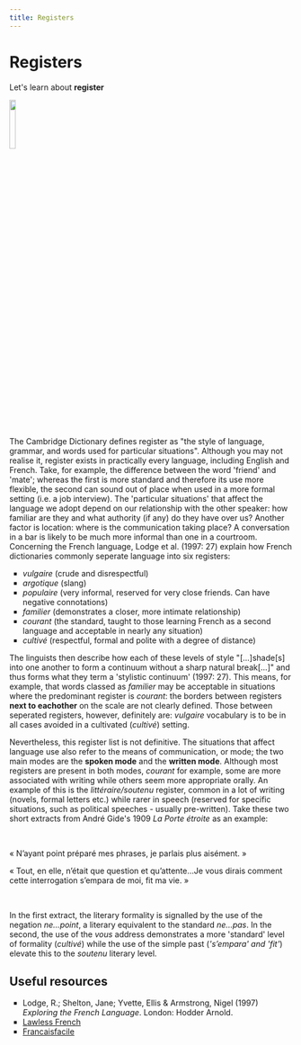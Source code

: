 ```yaml
---
title: Registers
---
```


<h1>Registers</h1>
<p>Let's learn about <strong>register</strong></p>
<p><img src="https://upload.wikimedia.org/wikipedia/commons/thumb/7/70/Bibliotekarien_konserverad_-_Skoklosters_slott_-_97136.tif/lossy-page1-440px-Bibliotekarien_konserverad_-_Skoklosters_slott_-_97136.tif.jpg" style="width:15%"></p>
<p>The Cambridge Dictionary defines register as "the style of language, grammar, and words used for particular situations". Although you may not realise it, register exists in practically every language, including English and French. Take, for example, the difference between the word 'friend' and 'mate'; whereas the first is more standard and therefore its use more flexible, the second can sound out of place when used in a more formal setting (i.e. a job interview). The 'particular situations' that affect the language we adopt depend on our relationship with the other speaker: how familiar are they and what authority (if any) do they have over us? Another factor is location: where is the communication taking place? A conversation in a bar is likely to be much more informal than one in a courtroom. 
<br>Concerning the French language, Lodge et al. (1997: 27) explain how French dictionaries commonly seperate language into six registers: </p>
<ul style="list-style-type: square;">
  <li><i>vulgaire</i> (crude and disrespectful)</li>
  <li><i>argotique</i> (slang)</li>
  <li><i>populaire</i> (very informal, reserved for very close friends. Can have negative connotations)</li>
  <li><i>familier</i> (demonstrates a closer, more intimate relationship)</li>
  <li><i>courant</i> (the standard, taught to those learning French as a second language and acceptable in nearly any situation)</li>
  <li><i>cultivé</i> (respectful, formal and polite with a degree of distance)</li>
</ul>
<p>The linguists then describe how each of these levels of style "[...]shade[s] into one another to form a continuum without a sharp natural break[...]" and thus forms what they term a 'stylistic continuum' (1997: 27). This means, for example, that words classed as <i>familier</i> may be acceptable in situations where the predominant register is <i>courant</i>: the borders between registers <strong>next to eachother</strong> on the scale are not clearly defined. Those between seperated registers, however, definitely are: <i>vulgaire</i> vocabulary is to be in all cases avoided in a cultivated (<i>cultivé</i>) setting. 

<p>Nevertheless, this register list is not definitive. The situations that affect language use also refer to the means of communication, or mode; the two main modes are the <strong>spoken mode</strong> and the <strong>written mode</strong>. Although most registers are present in both modes, <i>courant</i> for example, some are more associated with writing while others seem more appropriate orally. An example of this is the <i>littéraire/soutenu</i> register, common in a lot of writing (novels, formal letters etc.) while rarer in speech (reserved for specific situations, such as political speeches - usually pre-written). Take these two short extracts from André Gide's 1909 <i>La Porte étroite</i> as an example:</p>
<br><p lang="fr">« N’ayant point préparé mes phrases, je parlais plus aisément. »</p>
<p lang="fr">« Tout, en elle, n’était que question et qu’attente…Je vous dirais comment cette interrogation s’empara de moi, fit ma vie. »</p>
<br><p>In the first extract, the literary formality is signalled by the use of the negation <i>ne...point</i>, a literary equivalent to the standard <i>ne...pas</i>. In the second, the use of the <i>vous</i> address demonstrates a more 'standard' level of formality (<i>cultivé</i>) while the use of the simple past (<i>'s’empara' and 'fit'</i>) elevate this to the <i>soutenu</i> literary level.</p>

<h2>Useful resources</h2>
<ul style="list-style-type: square;">
  <li>Lodge, R.; Shelton, Jane; Yvette, Ellis & Armstrong, Nigel (1997) <i>Exploring the French Language</i>. London: Hodder Arnold.</li>
  <li><a href="https://www.lawlessfrench.com/linguistics/register/">Lawless French</a></li>
  <li><a href="https://www.francaisfacile.com/exercices/exercice-francais-2/exercice-francais-119094.php">Francaisfacile</a></li>
</ul>


